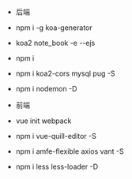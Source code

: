 ## 
  - 后端
  - npm i -g koa-generator
  - koa2 note_book -e --ejs
  - npm i
   - npm i koa2-cors mysql pug -S
  - npm i nodemon -D

  - 前端
  - vue init webpack
  - npm i vue-quill-editor -S
  - npm i amfe-flexible axios vant -S
  - npm i less less-loader -D